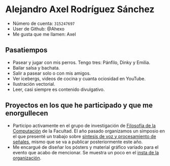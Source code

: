 # Alejandro Axel Rodríguez Sánchez

- Número de cuenta: `315247697`
- User de Github: @Ahexo
- Me gusta que me llamen: Axel

## Pasatiempos

- Pasear y jugar con mis perros. Tengo tres: Pánfilo, Dinky y Emilia.
- Bailar salsa y bachata.
- Salir a pasear solo o con mis amigos.
- Ver icebergs, videos de cocina y cuanta ociosidad en YouTube.
- Ilustración vectorial.
- Leer, casi siempre es contenido divulgativo.

## Proyectos en los que he participado y que me enorgullecen

- Participo activamente en el grupo de investigación de [Filosofía de la Computación](https://philcomp.org/) de la Facultad. El año pasado organizamos un simposio en el que presenté un trabajo sobre [síntesis de voz y procesamiento de señales](https://www.youtube.com/live/_3ipucAhcW8?si=fAUb8T833MD6ECfs&t=10935), mismo que se va a publicar posteriormente este año.
- Me encargué de diseñar los pósters y material gráfico variado para el evento que acabo de mencionar. Se muestra un poco en el [insta de la organización](https://instagram.com/philcomp.unam/).
